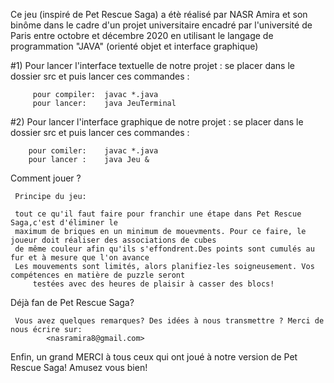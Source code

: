   Ce jeu (inspiré de Pet Rescue Saga) a étè réalisé par NASR Amira et son binôme dans le cadre d'un projet universitaire encadré par l'université de Paris entre octobre et décembre 2020 en utilisant le langage de programmation "JAVA" (orienté objet et interface graphique)
		
#1) Pour lancer l'interface textuelle de notre projet : 
      se placer dans le dossier src et puis lancer ces commandes :
        
         pour compiler:  javac *.java
         pour lancer:    java JeuTerminal


#2) Pour lancer l'interface graphique de notre projet : 
      se placer dans le dossier src et puis lancer ces commandes :
         
        pour comiler:    javac *.java
        pour lancer :    java Jeu &
        
        
  Comment jouer ?

	 Principe du jeu: 
	
	 tout ce qu'il faut faire pour franchir une étape dans Pet Rescue Saga,c'est d'éliminer le
	 maximum de briques en un minimum de mouevments. Pour ce faire, le joueur doit réaliser des associations de cubes
	 de même couleur afin qu'ils s'effondrent.Des points sont cumulés au fur et à mesure que l'on avance 
	 Les mouvements sont limités, alors planifiez-les soigneusement. Vos compétences en matière de puzzle seront
         testées avec des heures de plaisir à casser des blocs!
     
   
     
Déjà fan de Pet Rescue Saga?
   
  
     Vous avez quelques remarques? Des idées à nous transmettre ? Merci de nous écrire sur:
			<nasramira8@gmail.com>
			
Enfin, un grand MERCI à tous ceux qui ont joué à notre version de Pet Rescue Saga! Amusez vous bien!

